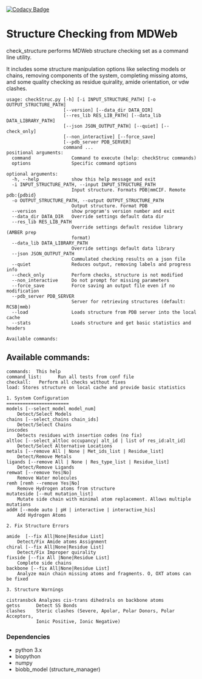 [![Codacy Badge](https://api.codacy.com/project/badge/Grade/376891e43cab4cc591fb78ea43dfd380)](https://www.codacy.com/app/jlgelpi/structureChecking?utm_source=mmb.irbbarcelona.org&amp;utm_medium=referral&amp;utm_content=gitlab/BioExcel/structureChecking&amp;utm_campaign=Badge_Grade)
# Structure Checking from MDWeb

check_structure performs MDWeb structure checking set as a command line
utility.

It includes some structure manipulation options like selecting models or chains,
removing components of the system, completing missing atoms, and some quality
checking as residue quirality, amide orientation, or vdw clashes.

```
usage: checkStruc.py [-h] [-i INPUT_STRUCTURE_PATH] [-o OUTPUT_STRUCTURE_PATH]
                     [--version] [--data_dir DATA_DIR]
                     [--res_lib RES_LIB_PATH] [--data_lib DATA_LIBRARY_PATH]
                     [--json JSON_OUTPUT_PATH] [--quiet] [--check_only]
                     [--non_interactive] [--force_save]
                     [--pdb_server PDB_SERVER]
                     command ...
positional arguments:
  command               Command to execute (help: checkStruc commands)
  options               Specific command options

optional arguments:
  -h, --help            show this help message and exit
  -i INPUT_STRUCTURE_PATH, --input INPUT_STRUCTURE_PATH
                        Input structure. Formats PDB|mmCIF. Remote pdb:{pdbid}
  -o OUTPUT_STRUCTURE_PATH, --output OUTPUT_STRUCTURE_PATH
                        Output structure. Format PDB
  --version             show program's version number and exit
  --data_dir DATA_DIR   Override settings default data dir
  --res_lib RES_LIB_PATH
                        Override settings default residue library (AMBER prep
                        format)
  --data_lib DATA_LIBRARY_PATH
                        Override settings default data library
  --json JSON_OUTPUT_PATH
                        Cummulated checking results on a json file
  --quiet               Reduces output, removing labels and progress info
  --check_only          Perform checks, structure is not modified
  --non_interactive     Do not prompt for missing parameters
  --force_save          Force saving an output file even if no modification
  --pdb_server PDB_SERVER
                        Server for retrieving structures (default: RCSB|mmb)
  --load                Loads structure from PDB server into the local cache
  --stats               Loads structure and get basic statistics and headers

Available commands:

```

## Available commands:

```
commands:  This help
command_list:      Run all tests from conf file
checkall:   Perform all checks without fixes
load: Stores structure on local cache and provide basic statistics

1. System Configuration
=======================
models [--select_model model_num]     
    Detect/Select Models
chains [--select_chains chain_ids]    
    Detect/Select Chains
inscodes
    Detects residues with insertion codes (no fix)
altloc [--select_altloc occupancy| alt_id | list of res_id:alt_id]
    Detect/Select Alternative Locations
metals [--remove All | None | Met_ids_list | Residue_list]   
    Detect/Remove Metals
ligands [--remove All | None | Res_type_list | Residue_list]
    Detect/Remove Ligands
remwat [--remove Yes|No]
    Remove Water molecules
remh [remh --remove Yes|No]
    Remove Hydrogen atoms from structure
mutateside [--mut mutation_list]
    Mutate side chain with minimal atom replacement. Allows multiple mutations
addH [--mode auto | pH | interactive | interactive_his]
    Add Hydrogen Atoms

2. Fix Structure Errors

amide  [--fix All|None|Residue List]    
    Detect/Fix Amide atoms Assignment
chiral [--fix All|None|Residue List]
    Detect/Fix Improper quirality
fixside [--fix All |None|Residue List]    
    Complete side chains
backbone [--fix All|None|Residue List]   
    Analyze main chain missing atoms and fragments. O, OXT atoms can be fixed

3. Structure Warnings

cistransbck Analyzes cis-trans dihedrals on backbone atoms
getss      Detect SS Bonds
clashes    Steric clashes (Severe, Apolar, Polar Donors, Polar Acceptors,
           Ionic Positive, Ionic Negative)

```
### Dependencies
* python 3.x
* biopython
* numpy
* biobb_model (structure_manager)
